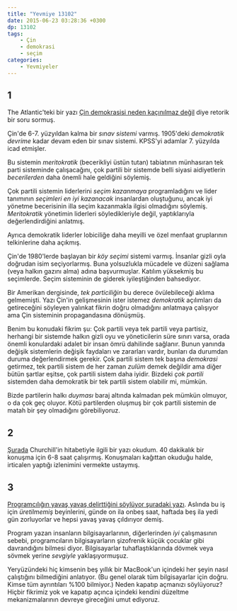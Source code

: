 ```yaml
---
title: "Yevmiye 13102"
date: 2015-06-23 03:28:36 +0300
dp: 13102
tags: 
    - Çin
    - demokrasi
    - seçim
categories:
    - Yevmiyeler
---
```


## 1

The Atlantic'teki bir yazı [Çin demokrasisi neden kaçınılmaz
değil](http://www.theatlantic.com/international/archive/2015/05/chinese-democracy-isnt-inevitable/394325/)
diye retorik bir soru sormuş.

Çin'de 6-7. yüzyıldan kalma bir *sınav sistemi* varmış. 1905'deki *demokratik devrime* kadar devam
eden bir sınav sistemi. KPSS'yi adamlar 7. yüzyılda icad etmişler. 

Bu sistemin *meritokratik* (becerikliyi üstün tutan) tabiatının münhasıran tek parti sisteminde
çalışacağını, çok partili bir sistemde belli siyasi aidiyetlerin *becerilerden* daha önemli hale
geldiğini söylemiş.

Çok partili sistemin liderlerini *seçim kazanmaya* programladığını ve lider tanımının *seçimleri en
iyi kazanacak* insanlardan oluştuğunu, ancak iyi yönetme becerisinin illa seçim kazanmakla ilgisi
olmadığını söylemiş. *Meritokratik* yönetimin liderleri söyledikleriyle değil, yaptıklarıyla
değerlendirdiğini anlatmış.

Ayrıca demokratik liderler lobiciliğe daha meyilli ve özel menfaat gruplarının telkinlerine daha
açıkmış. 

Çin'de 1980'lerde başlayan bir *köy seçimi* sistemi varmış. İnsanlar gizli oyla doğrudan isim
seçiyorlarmış. Buna yolsuzlukla mücadele ve düzeni sağlama (veya halkın gazını alma) adına
başvurmuşlar. Katılım yüksekmiş bu seçimlerde. Seçim sisteminin de giderek iyileştiğinden
bahsediyor.

Bir Amerikan dergisinde, *tek particiliğin* bu derece övülebileceği aklıma gelmemişti. Yazı Çin'in
gelişmesinin ister istemez *demokratik* açılımları da getireceğini söyleyen yalınkat fikrin doğru
olmadığını anlatmaya çalışıyor ama Çin sisteminin propagandasına dönüşmüş. 

Benim bu konudaki fikrim şu: Çok partili veya tek partili veya partisiz, herhangi bir sistemde
halkın gizli oyu ve yöneticilerin süre sınırı varsa, orada önemli konulardaki adalet bir insan ömrü
dahilinde sağlanır. Bunun yanında değişik sistemlerin değişik faydaları ve zararları vardır, bunları
da durumdan duruma değerlendirmek gerekir. Çok partili sistem tek başına *demokrasi* getirmez, tek
partili sistem de her zaman *zulüm* demek değildir ama diğer bütün şartlar eşitse, çok partili
sistem daha iyidir. Bizdeki *çok partili* sistemden daha demokratik bir tek partili sistem olabilir
mi, mümkün. 

Bizde partilerin halkı *duyması* baraj altında kalmadan pek mümkün olmuyor, o da çok geç oluyor.
Kötü partilerden oluşmuş bir çok partili sistemin de matah bir şey olmadığını görebiliyoruz.


## 2

[Şurada](http://www.artofmanliness.com/2015/05/28/guide-to-public-speaking/) Churchill'in
hitabetiyle ilgili bir yazı okudum. 40 dakikalık bir konuşma için 6-8 saat çalışırmış. Konuşmaları
kağıttan okuduğu halde, irticalen yaptığı izlenimini vermekte ustaymış.


## 3


[Programcılığın yavaş yavaş delirttiğini söylüyor şuradaki
yazı](http://www.stilldrinking.org/programming-sucks). Aslında bu iş için *üretilmemiş* beyinlerini,
günde on ila onbeş saat, haftada beş ila yedi gün zorluyorlar ve hepsi yavaş yavaş çıldırıyor demiş. 

Program yazan insanların bilgisayarlarının, diğerlerinden *iyi* çalışmasının sebebi, programcıların
bilgisayarların şizofrenik küçük çocuklar gibi davrandığını bilmesi diyor. Bilgisayarlar
tuhaflaştıklarında dövmek veya sövmek yerine *sevgiyle* yaklaşıyormuşuz.

Yeryüzündeki hiç kimsenin beş yıllık bir MacBook'un içindeki her şeyin nasıl çalıştığını bilmediğini
anlatıyor. (Bu genel olarak tüm bilgisayarlar için doğru. Kimse tüm ayrıntıları %100 bilmiyor.)
Neden kapatıp açmanızı söylüyoruz? Hiçbir fikrimiz yok ve kapatıp açınca içindeki kendini düzeltme
mekanizmalarının devreye gireceğini umut ediyoruz. 
 






